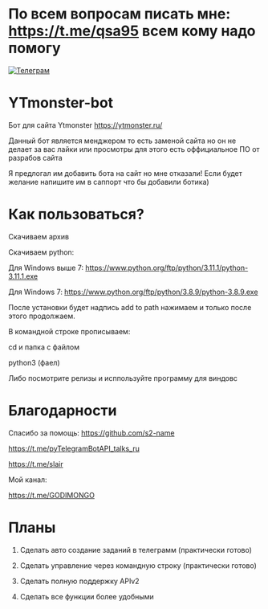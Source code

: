 # По всем вопросам писать мне: https://t.me/qsa95 всем кому надо помогу
[![Телеграм](https://img.shields.io/badge/Telegram-Channel-blue)](https://t.me/GODIMONGO)


# YTmonster-bot
Бот для сайта Ytmonster
https://ytmonster.ru/

Данный бот является менджером то есть заменой сайта но он не делает за вас лайки или просмотры для этого есть оффициальное ПО от разрабов сайта

Я предлогал им добавить бота на сайт но мне отказали! Если будет желание напишите им в саппорт что бы добавили ботика)

# Как пользоваться?
Скачиваем архив

Скачиваем python:

Для Windows выше 7: https://www.python.org/ftp/python/3.11.1/python-3.11.1.exe

Для Windows 7: https://www.python.org/ftp/python/3.8.9/python-3.8.9.exe

После установки будет надпись add to path нажимаем и только после этого продолжаем.

В командной строке прописываем: 

cd  и папка с файлом 

python3  (фаел)

Либо посмотрите релизы и исппользуйте программу для виндовс

# Благодарности
Спасибо за помощь: 
https://github.com/s2-name

https://t.me/pyTelegramBotAPI_talks_ru

https://t.me/slair

Мой канал:

https://t.me/GODIMONGO

# Планы

1. Сделать авто создание заданий в телеграмм (практически готово)

2. Сделать управление через командную строку (практически готово)
3. Сделать полную поддержку APIv2
4. Сделать все функции более удобными
